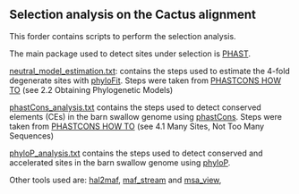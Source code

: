 ## Selection analysis on the Cactus alignment

This forder contains scripts to perform the selection analysis.

The main package used to detect sites under selection is [PHAST](http://compgen.cshl.edu/phast/). 

[neutral_model_estimation.txt](neutral_model_estimation.txt): contains the steps used to estimate the 4-fold degenerate sites with [phyloFit](http://compgen.cshl.edu/phast/help-pages/phyloFit.txt).
Steps were taken from [PHASTCONS HOW TO](http://compgen.cshl.edu/phast/phastCons-HOWTO.html) (see 2.2 Obtaining Phylogenetic Models)

[phastCons_analysis.txt](phastCons_analysis.txt) contains the steps used to detect conserved elements (CEs) in the barn swallow genome using [phastCons](http://compgen.cshl.edu/phast/help-pages/phastCons.txt).
Steps were taken from [PHASTCONS HOW TO](http://compgen.cshl.edu/phast/phastCons-HOWTO.html) (see 4.1 Many Sites, Not Too Many Sequences)

[phyloP_analysis.txt](phyloP_analysis.txt) contains the steps used to detect conserved and accelerated sites in the barn swallow genome using [phyloP](http://compgen.cshl.edu/phast/help-pages/phyloP.txt).

Other tools used are: [hal2maf](https://github.com/ComparativeGenomicsToolkit/hal/blob/master/maf/impl/hal2maf.cpp), [maf_stream](https://github.com/joelarmstrong/maf_stream) and [msa_view](http://compgen.cshl.edu/phast/help-pages/msa_view.txt), 

